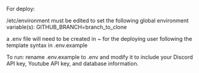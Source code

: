 For deploy:

/etc/environment must be edited to set the following global environment variable(s):
GITHUB_BRANCH=branch_to_clone


a .env file will need to be created in ~ for the deploying user following the template syntax in .env.example


To run:
rename .env.example to .env and modify it to include your Discord API key, Youtube API key, and database information.